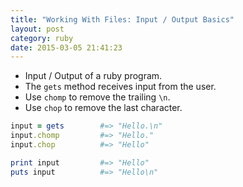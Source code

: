 ```yaml
---
title: "Working With Files: Input / Output Basics" 
layout: post
category: ruby
date: 2015-03-05 21:41:23 
---
```


- Input / Output of a ruby program.
- The `gets` method receives input from the user.
- Use `chomp` to remove the trailing `\n`.
- Use `chop` to remove the last character.

```ruby
input = gets 		#=> "Hello.\n"
input.chomp 		#=> "Hello."
input.chop 			#=> "Hello"

print input 		#=> "Hello"
puts input 			#=> "Hello\n"
```